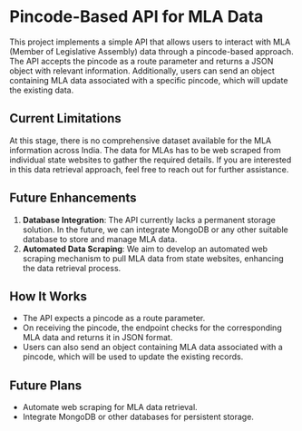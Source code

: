 # Pincode-Based API for MLA Data

This project implements a simple API that allows users to interact with MLA (Member of Legislative Assembly) data through a pincode-based approach. The API accepts the pincode as a route parameter and returns a JSON object with relevant information. Additionally, users can send an object containing MLA data associated with a specific pincode, which will update the existing data.

## Current Limitations

At this stage, there is no comprehensive dataset available for the MLA information across India. The data for MLAs has to be web scraped from individual state websites to gather the required details. If you are interested in this data retrieval approach, feel free to reach out for further assistance.

## Future Enhancements

1. **Database Integration**: The API currently lacks a permanent storage solution. In the future, we can integrate MongoDB or any other suitable database to store and manage MLA data.
2. **Automated Data Scraping**: We aim to develop an automated web scraping mechanism to pull MLA data from state websites, enhancing the data retrieval process.

## How It Works

- The API expects a pincode as a route parameter.
- On receiving the pincode, the endpoint checks for the corresponding MLA data and returns it in JSON format.
- Users can also send an object containing MLA data associated with a pincode, which will be used to update the existing records.

## Future Plans

- Automate web scraping for MLA data retrieval.
- Integrate MongoDB or other databases for persistent storage.
